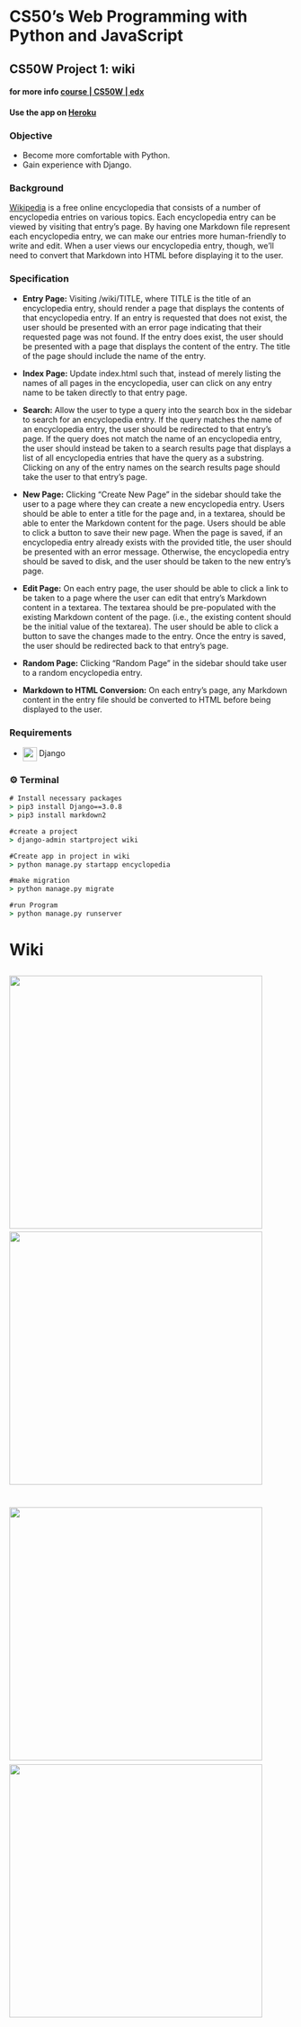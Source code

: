 # CS50’s Web Programming with Python and JavaScript
## CS50W Project 1: wiki 
#### for more info [course | CS50W | edx](https://courses.edx.org/courses/course-v1:HarvardX+CS50W+Web/course/)

#### Use the app on [Heroku](https://wi-ki.herokuapp.com/)

### Objective

* Become more comfortable with Python.
* Gain experience with Django.

### Background

[Wikipedia](https://www.wikipedia.org/) is a free online encyclopedia that consists of a number of encyclopedia entries on various topics.
Each encyclopedia entry can be viewed by visiting that entry’s page. 
By having one Markdown file represent each encyclopedia entry, we can make our entries more human-friendly to write and edit. When a user
views our encyclopedia entry, though, we’ll need to convert that Markdown into HTML before displaying it to the user.

### Specification

* **Entry Page:** Visiting /wiki/TITLE, where TITLE is the title of an encyclopedia entry, should render a page that displays the contents of that encyclopedia entry.
If an entry is requested that does not exist, the user should be presented with an error page indicating that their requested page was not found.
If the entry does exist, the user should be presented with a page that displays the content of the entry. The title of the page should include the name of the entry.

* **Index Page:** Update index.html such that, instead of merely listing the names of all pages in the encyclopedia, user can click on any entry name to be taken directly to that entry page.

* **Search:** Allow the user to type a query into the search box in the sidebar to search for an encyclopedia entry.
If the query matches the name of an encyclopedia entry, the user should be redirected to that entry’s page.
If the query does not match the name of an encyclopedia entry, the user should instead be taken to a search results page that displays a list of all encyclopedia entries that have the query as a substring.
Clicking on any of the entry names on the search results page should take the user to that entry’s page.

* **New Page:** Clicking “Create New Page” in the sidebar should take the user to a page where they can create a new encyclopedia entry.
Users should be able to enter a title for the page and, in a textarea, should be able to enter the Markdown content for the page.
Users should be able to click a button to save their new page.
When the page is saved, if an encyclopedia entry already exists with the provided title, the user should be presented with an error message.
Otherwise, the encyclopedia entry should be saved to disk, and the user should be taken to the new entry’s page.

* **Edit Page:** On each entry page, the user should be able to click a link to be taken to a page where the user can edit that entry’s Markdown content in a textarea.
The textarea should be pre-populated with the existing Markdown content of the page. (i.e., the existing content should be the initial value of the textarea).
The user should be able to click a button to save the changes made to the entry.
Once the entry is saved, the user should be redirected back to that entry’s page.

* **Random Page:** Clicking “Random Page” in the sidebar should take user to a random encyclopedia entry.

* **Markdown to HTML Conversion:** On each entry’s page, any Markdown content in the entry file should be converted to HTML before being displayed to the user. 


### Requirements
* <img src="https://avatars1.githubusercontent.com/u/27804?s=400&v=4" width="25" valign="middle"> Django

### :gear: Terminal 

```cmd
# Install necessary packages
> pip3 install Django==3.0.8
> pip3 install markdown2

#create a project 
> django-admin startproject wiki

#Create app in project in wiki
> python manage.py startapp encyclopedia

#make migration 
> python manage.py migrate

#run Program
> python manage.py runserver 
```

# Wiki

 <img src="https://i.ibb.co/KsfDyJR/1.png" width="450" valign="abs-middle">&nbsp;&nbsp;&nbsp;&nbsp;&nbsp;<img src="https://i.ibb.co/Xt1F0ft/2.png" width="450" valign="abs-middle">   
 ------------------------
 
 <img src="https://i.ibb.co/2kSHtWw/3.png" width="450" valign="abs-middle">&nbsp;&nbsp;&nbsp;<img src="https://i.ibb.co/VJSNDws/4.png" width="450" valign="abs-middle"> 
 ===============

